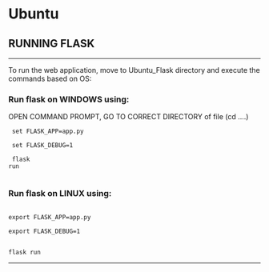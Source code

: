 # Ubuntu
## RUNNING FLASK
________________________________________
To run the web application, move to Ubuntu_Flask directory and execute the commands based on OS:
### Run flask on WINDOWS using:
OPEN COMMAND PROMPT, GO TO CORRECT DIRECTORY of file (cd ....)
<code>
<br> set FLASK_APP=app.py <br>
<br> set FLASK_DEBUG=1 <br>
<br> flask run <br>
</code>
### Run flask on LINUX using:
<code><br>export FLASK_APP=app.py<br>
<br>export FLASK_DEBUG=1<br>
<br>flask run <br></code>
_______________________________________


